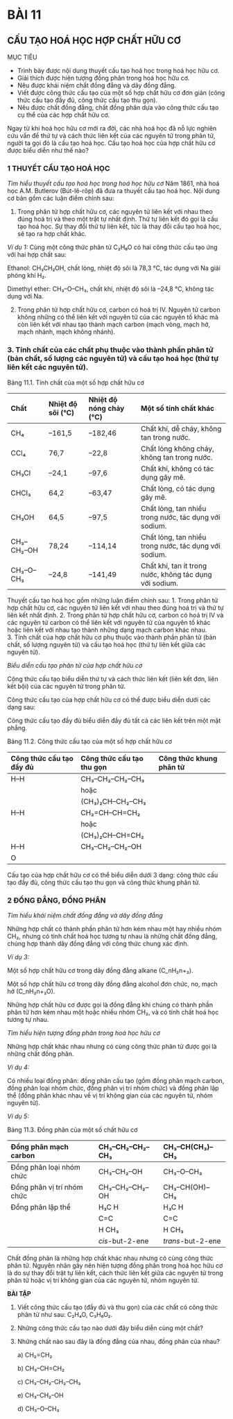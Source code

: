 # BÀI 11

## CẤU TẠO HOÁ HỌC HỢP CHẤT HỮU CƠ

MỤC TIÊU
- Trình bày được nội dung thuyết cấu tạo hoá học trong hoá học hữu cơ.
- Giải thích được hiện tượng đồng phân trong hoá học hữu cơ.
- Nêu được khái niệm chất đồng đẳng và dãy đồng đẳng.
- Viết được công thức cấu tạo của một số hợp chất hữu cơ đơn giản (công thức cấu tạo đầy đủ, công thức cấu tạo thu gọn).
- Nêu được chất đồng đẳng, chất đồng phân dựa vào công thức cấu tạo cụ thể của các hợp chất hữu cơ.

Ngay từ khi hoá học hữu cơ mới ra đời, các nhà hoá học đã nỗ lực nghiên cứu vấn đề thứ tự và cách thức liên kết của các nguyên tử trong phân tử, người ta gọi đó là cấu tạo hoá học. Cấu tạo hoá học của hợp chất hữu cơ được biểu diễn như thế nào?

### 1 THUYẾT CẤU TẠO HOÁ HỌC

*Tìm hiểu thuyết cấu tạo hoá học trong hoá học hữu cơ*
Năm 1861, nhà hoá học A.M. Butlerov (Bút-lê-rôp) đã đưa ra thuyết cấu tạo hoá học. Nội dung cơ bản gồm các luận điểm chính sau:

1. Trong phân tử hợp chất hữu cơ, các nguyên tử liên kết với nhau theo đúng hoá trị và theo một trật tự nhất định. Thứ tự liên kết đó gọi là cấu tạo hoá học. Sự thay đổi thứ tự liên kết, tức là thay đổi cấu tạo hoá học, sẽ tạo ra hợp chất khác.

*Ví dụ 1:* Cùng một công thức phân tử C₂H₆O có hai công thức cấu tạo ứng với hai hợp chất sau:

Ethanol: CH₃CH₂OH, chất lỏng, nhiệt độ sôi là 78,3 °C, tác dụng với Na giải phóng khí H₂.

Dimethyl ether: CH₃–O–CH₃, chất khí, nhiệt độ sôi là –24,8 °C, không tác dụng với Na.

2. Trong phân tử hợp chất hữu cơ, carbon có hoá trị IV. Nguyên tử carbon không những có thể liên kết với nguyên tử của các nguyên tố khác mà còn liên kết với nhau tạo thành mạch carbon (mạch vòng, mạch hở, mạch nhánh, mạch không nhánh).

### 3. Tính chất của các chất phụ thuộc vào thành phần phân tử (bản chất, số lượng các nguyên tử) và cấu tạo hoá học (thứ tự liên kết các nguyên tử).

Bảng 11.1. Tính chất của một số hợp chất hữu cơ

| Chất       | Nhiệt độ sôi (°C) | Nhiệt độ nóng chảy (°C) | Một số tính chất khác             |
| :--------- | :--------------- | :-------------------- | :--------------------------------- |
| CH₄        | –161,5           | –182,46               | Chất khí, dễ cháy, không tan trong nước. |
| CCl₄       | 76,7             | –22,8                 | Chất lỏng không cháy, không tan trong nước. |
| CH₃Cl      | –24,1            | –97,6                 | Chất khí, không có tác dụng gây mê. |
| CHCl₃      | 64,2             | –63,47                | Chất lỏng, có tác dụng gây mê.     |
| CH₃OH      | 64,5             | –97,5                 | Chất lỏng, tan nhiều trong nước, tác dụng với sodium. |
| CH₃–CH₂–OH | 78,24            | –114,14               | Chất lỏng, tan nhiều trong nước, tác dụng với sodium. |
| CH₃–O–CH₃  | –24,8            | –141,49               | Chất khí, tan ít trong nước, không tác dụng với sodium. |

Thuyết cấu tạo hoá học gồm những luận điểm chính sau:
      1. Trong phân tử hợp chất hữu cơ, các nguyên tử liên kết với nhau theo đúng hoá trị và thứ tự liên kết nhất định.
      2. Trong phân tử hợp chất hữu cơ, carbon có hoá trị IV và các nguyên tử carbon có thể liên kết với nguyên tử của nguyên tố khác hoặc liên kết với nhau tạo thành những dạng mạch carbon khác nhau.      
      3. Tính chất của hợp chất hữu cơ phụ thuộc vào thành phần phân tử (bản chất, số lượng nguyên tử) và cấu tạo hoá học (thứ tự liên kết giữa các nguyên tử).

*Biểu diễn cấu tạo phân tử của hợp chất hữu cơ*

Công thức cấu tạo biểu diễn thứ tự và cách thức liên kết (liên kết đơn, liên kết bội) của các nguyên tử trong phân tử.

Công thức cấu tạo của hợp chất hữu cơ có thể được biểu diễn dưới các dạng sau:

Công thức cấu tạo đầy đủ biểu diễn đầy đủ tất cả các liên kết trên một mặt phẳng.

Bảng 11.2. Công thức cấu tạo của một số hợp chất hữu cơ

| Công thức cấu tạo đầy đủ | Công thức cấu tạo thu gọn | Công thức khung phân tử |
|:------------------------|:-------------------------|:-----------------------|
| H–H                      | CH₃–CH₂–CH₂–CH₃           |                        |
|                        | hoặc                     |                        |
|                        | (CH₃)₂CH–CH₂–CH₃         |                        |
| H–H                      | CH₂=CH–CH=CH₂            |                        |
|                        | hoặc                     |                        |
|                        | (CH₃)₂CH–CH=CH₂          |                        |
| H–H                      | CH₃–CH₂–CH₂–OH           |                        |
| O                        |                          |                        |

Cấu tạo của hợp chất hữu cơ có thể biểu diễn dưới 3 dạng:
công thức cấu tạo đầy đủ, công thức cấu tạo thu gọn và công thức khung phân tử.

### 2 ĐỒNG ĐẲNG, ĐỒNG PHÂN

*Tìm hiểu khái niệm chất đồng đẳng và dãy đồng đẳng*

Những hợp chất có thành phần phân tử hơn kém nhau một hay nhiều nhóm CH₂, nhưng có tính chất hoá học tương tự nhau là những chất đồng đẳng, chúng hợp thành dãy đồng đẳng với công thức chung xác định.

*Ví dụ 3:*

Một số hợp chất hữu cơ trong dãy đồng đẳng alkane (C_nH₂n+₂).

Một số hợp chất hữu cơ trong dãy đồng đẳng alcohol đơn chức, no, mạch hở (C_nH₂n+₂O).

Những hợp chất hữu cơ được gọi là đồng đẳng khi chúng có thành phần phân tử hơn kém nhau một hoặc nhiều nhóm CH₂, và có tính chất hoá học tương tự nhau.

*Tìm hiểu hiện tượng đồng phân trong hoá học hữu cơ*

Những hợp chất khác nhau nhưng có cùng công thức phân tử được gọi là những chất đồng phân.

*Ví dụ 4:*

Có nhiều loại đồng phân: đồng phân cấu tạo (gồm đồng phân mạch carbon, đồng phân loại nhóm chức, đồng phân vị trí nhóm chức) và đồng phân lập thể (đồng phân khác nhau về vị trí không gian của các nguyên tử, nhóm nguyên tử).

*Ví dụ 5:*

Bảng 11.3. Đồng phân của một số chất hữu cơ

| Đồng phân mạch carbon | CH₃–CH₂–CH₂–CH₃           | CH₃–CH(CH₃)–CH₃            |
| :-------------------- | :------------------------ | :------------------------- |
| Đồng phân loại nhóm chức | CH₃–CH₂–OH                | CH₃–O–CH₃                  |
| Đồng phân vị trí nhóm chức | CH₃–CH₂–CH₂–OH            | CH₃–CH(OH)–CH₃             |
| Đồng phân lập thể     | H₃C       H             | H₃C        H               |
|                       |   C=C                   |   C=C                     |
|                       |  H        CH₃             |  H        CH₃              |
|                       | *cis*-but-2-ene           | *trans*-but-2-ene          |

Chất đồng phân là những hợp chất khác nhau nhưng có cùng công thức phân tử. Nguyên nhân gây nên hiện tượng đồng phân trong hoá học hữu cơ là do sự thay đổi trật tự liên kết, cách thức liên kết giữa các nguyên tử trong phân tử hoặc vị trí không gian của các nguyên tử, nhóm nguyên tử.

**BÀI TẬP**

1. Viết công thức cấu tạo (đầy đủ và thu gọn) của các chất có công thức phân tử như sau: C₂H₄O, C₃H₆O₂.
2. Những công thức cấu tạo nào dưới đây biểu diễn cùng một chất?

3. Những chất nào sau đây là đồng đẳng của nhau, đồng phân của nhau?

   a) CH₂=CH₂

   b) CH₃–CH=CH₂

   c) CH₃–CH₂–CH₂–CH₃

   e) CH₃–CH₂–OH

   d) CH₃–O–CH₃
